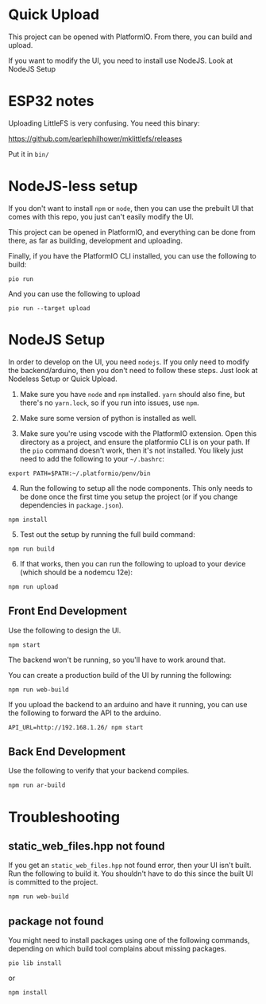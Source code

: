 # Quick Upload

This project can be opened with PlatformIO. From there, you can build and
upload.

If you want to modify the UI, you need to install use NodeJS. Look at NodeJS
Setup

# ESP32 notes

Uploading LittleFS is very confusing. You need this binary:

https://github.com/earlephilhower/mklittlefs/releases

Put it in `bin/`

# NodeJS-less setup

If you don't want to install `npm` or `node`, then you can use the prebuilt
UI that comes with this repo, you just can't easily modify the UI.

This project can be opened in PlatformIO, and everything can be done from
there, as far as building, development and uploading.

Finally, if you have the PlatformIO CLI installed, you can use the following to build:

```
pio run
```

And you can use the following to upload

```
pio run --target upload
```

# NodeJS Setup

In order to develop on the UI, you need `nodejs`. If you only need to modify the backend/arduino, then you don't need to follow these steps. Just look at Nodeless Setup or Quick Upload.

1. Make sure you have `node` and `npm` installed. `yarn` should also fine, but
there's no `yarn.lock`, so if you run into issues, use `npm`.

1. Make sure some version of python is installed as well.

1. Make sure you're using vscode with the PlatformIO extension. Open this
directory as a project, and ensure the platformio CLI is on your path. If the
`pio` command doesn't work, then it's not installed. You likely just need to
add the following to your `~/.bashrc`:

```
export PATH=$PATH:~/.platformio/penv/bin
```

4. Run the following to setup all the node components. This only needs to be
done once the first time you setup the project (or if you change dependencies
in `package.json`).

```
npm install
```

5. Test out the setup by running the full build command:

```
npm run build
```

6. If that works, then you can run the following to upload to your device (which should be a nodemcu 12e):

```
npm run upload
```

## Front End Development

Use the following to design the UI.

```
npm start
```

The backend won't be running, so you'll have to work around that.

You can create a production build of the UI by running the following:

```
npm run web-build
```

If you upload the backend to an arduino and have it running, you can use the
following to forward the API to the arduino.

```
API_URL=http://192.168.1.26/ npm start
```

## Back End Development

Use the following to verify that your backend compiles.

```
npm run ar-build
```

# Troubleshooting

## static_web_files.hpp not found

If you get an `static_web_files.hpp` not found error, then your UI isn't
built. Run the following to build it. You shouldn't have to do this since the
built UI is committed to the project.

```
npm run web-build
```

## package not found

You might need to install packages using one of the following commands,
depending on which build tool complains about missing packages.

```
pio lib install
```

or

```
npm install
``` 
